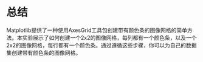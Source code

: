 # 总结

Matplotlib提供了一种使用AxesGrid工具包创建带有颜色条的图像网格的简单方法。本实验展示了如何创建一个2x2的图像网格，每列都有一个颜色条，以及一个2x2的图像网格，每行都有一个颜色条。通过遵循这些步骤，你可以为自己的数据集创建带有颜色条的图像网格。
